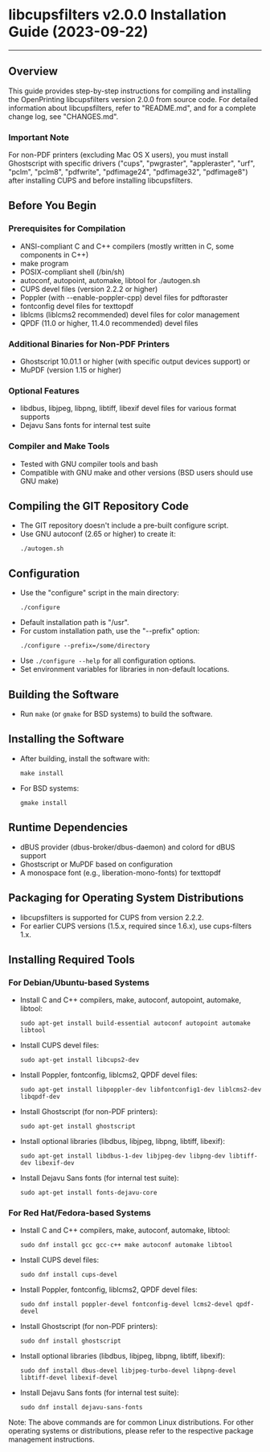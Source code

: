 
# libcupsfilters v2.0.0 Installation Guide (2023-09-22)
--------------------------------------------------------

## Overview

This guide provides step-by-step instructions for compiling and installing the OpenPrinting libcupsfilters version 2.0.0 from source code. For detailed information about libcupsfilters, refer to "README.md", and for a complete change log, see "CHANGES.md".

### Important Note
For non-PDF printers (excluding Mac OS X users), you must install Ghostscript with specific drivers ("cups", "pwgraster", "appleraster", "urf", "pclm", "pclm8", "pdfwrite", "pdfimage24", "pdfimage32", "pdfimage8") after installing CUPS and before installing libcupsfilters.

## Before You Begin

### Prerequisites for Compilation
- ANSI-compliant C and C++ compilers (mostly written in C, some components in C++)
- make program
- POSIX-compliant shell (/bin/sh)
- autoconf, autopoint, automake, libtool for ./autogen.sh
- CUPS devel files (version 2.2.2 or higher)
- Poppler (with --enable-poppler-cpp) devel files for pdftoraster
- fontconfig devel files for texttopdf
- liblcms (liblcms2 recommended) devel files for color management
- QPDF (11.0 or higher, 11.4.0 recommended) devel files

### Additional Binaries for Non-PDF Printers
- Ghostscript 10.01.1 or higher (with specific output devices support)
or
- MuPDF (version 1.15 or higher)

### Optional Features
- libdbus, libjpeg, libpng, libtiff, libexif devel files for various format supports
- Dejavu Sans fonts for internal test suite

### Compiler and Make Tools
- Tested with GNU compiler tools and bash
- Compatible with GNU make and other versions (BSD users should use GNU make)

## Compiling the GIT Repository Code
- The GIT repository doesn't include a pre-built configure script.
- Use GNU autoconf (2.65 or higher) to create it:
  ```
  ./autogen.sh
  ```

## Configuration
- Use the "configure" script in the main directory:
  ```
  ./configure
  ```
- Default installation path is "/usr".
- For custom installation path, use the "--prefix" option:
  ```
  ./configure --prefix=/some/directory
  ```
- Use `./configure --help` for all configuration options.
- Set environment variables for libraries in non-default locations.

## Building the Software
- Run `make` (or `gmake` for BSD systems) to build the software.

## Installing the Software
- After building, install the software with:
  ```
  make install
  ```
- For BSD systems:
  ```
  gmake install
  ```

## Runtime Dependencies
- dBUS provider (dbus-broker/dbus-daemon) and colord for dBUS support
- Ghostscript or MuPDF based on configuration
- A monospace font (e.g., liberation-mono-fonts) for texttopdf

## Packaging for Operating System Distributions
- libcupsfilters is supported for CUPS from version 2.2.2.
- For earlier CUPS versions (1.5.x, required since 1.6.x), use cups-filters 1.x.


## Installing Required Tools

### For Debian/Ubuntu-based Systems
- Install C and C++ compilers, make, autoconf, autopoint, automake, libtool:
  ```
  sudo apt-get install build-essential autoconf autopoint automake libtool
  ```
- Install CUPS devel files:
  ```
  sudo apt-get install libcups2-dev
  ```
- Install Poppler, fontconfig, liblcms2, QPDF devel files:
  ```
  sudo apt-get install libpoppler-dev libfontconfig1-dev liblcms2-dev libqpdf-dev
  ```
- Install Ghostscript (for non-PDF printers):
  ```
  sudo apt-get install ghostscript
  ```
- Install optional libraries (libdbus, libjpeg, libpng, libtiff, libexif):
  ```
  sudo apt-get install libdbus-1-dev libjpeg-dev libpng-dev libtiff-dev libexif-dev
  ```
- Install Dejavu Sans fonts (for internal test suite):
  ```
  sudo apt-get install fonts-dejavu-core
  ```

### For Red Hat/Fedora-based Systems
- Install C and C++ compilers, make, autoconf, automake, libtool:
  ```
  sudo dnf install gcc gcc-c++ make autoconf automake libtool
  ```
- Install CUPS devel files:
  ```
  sudo dnf install cups-devel
  ```
- Install Poppler, fontconfig, liblcms2, QPDF devel files:
  ```
  sudo dnf install poppler-devel fontconfig-devel lcms2-devel qpdf-devel
  ```
- Install Ghostscript (for non-PDF printers):
  ```
  sudo dnf install ghostscript
  ```
- Install optional libraries (libdbus, libjpeg, libpng, libtiff, libexif):
  ```
  sudo dnf install dbus-devel libjpeg-turbo-devel libpng-devel libtiff-devel libexif-devel
  ```
- Install Dejavu Sans fonts (for internal test suite):
  ```
  sudo dnf install dejavu-sans-fonts
  ```

Note: The above commands are for common Linux distributions. For other operating systems or distributions, please refer to the respective package management instructions.
